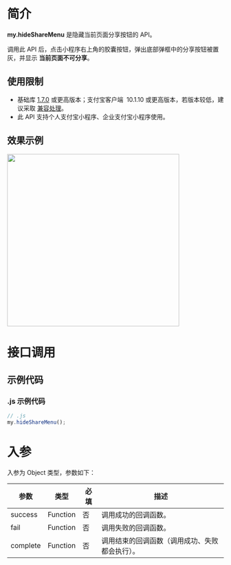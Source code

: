 # 简介
**my.hideShareMenu** 是隐藏当前页面分享按钮的 API。

调用此 API 后，点击小程序右上角的胶囊按钮，弹出底部弹框中的分享按钮被置灰，并显示 **当前页面不可分享**。

## 使用限制

- 基础库 [1.7.0](https://opendocs.alipay.com/mini/framework/lib) 或更高版本；支付宝客户端  10.1.10 或更高版本，若版本较低，建议采取 [兼容处理](https://opendocs.alipay.com/mini/framework/compatibility)。
- 此 API 支持个人支付宝小程序、企业支付宝小程序使用。

## 效果示例
<img src="https://cdn.nlark.com/yuque/0/2022/png/179989/1650877509568-ef7560f7-caef-4a24-ad62-a9ed600a6141.png" width="400px"/>

# 接口调用

## 示例代码

### .js 示例代码

```javascript
// .js
my.hideShareMenu();
```

# 入参

入参为 Object 类型，参数如下：

| **参数** | **类型** | **必填** | **描述** |
| --- | --- | --- | --- |
| success | Function | 否 | 调用成功的回调函数。 |
| fail | Function | 否 | 调用失败的回调函数。 |
| complete | Function | 否 | 调用结束的回调函数（调用成功、失败都会执行）。 |
